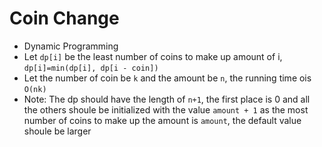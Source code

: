 # Coin Change
+ Dynamic Programming
+ Let `dp[i]` be the least number of coins to make up amount of i, `dp[i]=min(dp[i], dp[i - coin])`
+ Let the number of coin be `k` and the amount be `n`, the running time ois `O(nk)`
+ Note: The dp should have the length of `n+1`, the first place is 0 and all the others shoule be initialized with the value `amount + 1` as the most number of coins to make up the amount is `amount`, the default value shoule be larger